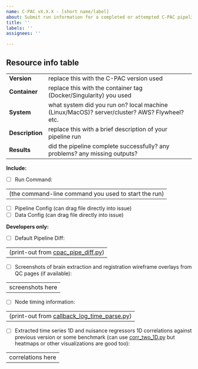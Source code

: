 ```yaml
---
name: C-PAC vX.X.X - [short name/label]
about: Submit run information for a completed or attempted C-PAC pipeline.
title: ''
labels: ''
assignees: ''

---
```


<!-- 
Toggle between the 'write' and 'preview' tabs for markdown rendering.
-->


## Resource info table    

|                     |                                                                                         |
| :------------------ | :-------------------------------------------------------------------------------------- |
| **Version**            | replace this with the C-PAC version used                                          |    
| **Container**            | replace this with the container tag (Docker/Singularity) you used                                          |
| **System**            | what system did you run on? local machine (Linux/MacOS)? server/cluster? AWS? Flywheel? etc.                                          |    
| **Description**     | replace this with a brief description of your pipeline run                              |
| **Results**     | did the pipeline complete successfully? any problems? any missing outputs?                              |

**Include:**
- [ ] Run Command:

||
| :-------------------------------------------------------------------------------------- |
| (the command-line command you used to start the run)                                                     |

- [ ] Pipeline Config (can drag file directly into issue)
- [ ] Data Config (can drag file directly into issue)

**Developers only:**
- [ ] Default Pipeline Diff:

||
| :-------------------------------------------------------------------------------------- |
| (print-out from [cpac_pipe_diff.py](https://github.com/sgiavasis/CPAC_regtest_pack/blob/master/cpac_pipe_diff.py))                                                     |

- [ ] Screenshots of brain extraction and registration wireframe overlays from QC pages (if available):

||
| :-------------------------------------------------------------------------------------- |
| screenshots here                                                    |

- [ ] Node timing information:

||
| :-------------------------------------------------------------------------------------- |
| (print-out from [callback_log_time_parse.py](https://github.com/sgiavasis/CPAC_regtest_pack/blob/master/callback_log_time_parse.py))                                                     |

- [ ] Extracted time series 1D and nuisance regressors 1D correlations against previous version or some benchmark (can use [corr_two_1D.py](https://github.com/sgiavasis/CPAC_regtest_pack/blob/master/corr_two_1D.py) but heatmaps or other visualizations are good too):

||
| :-------------------------------------------------------------------------------------- |
| correlations here                                                    |
